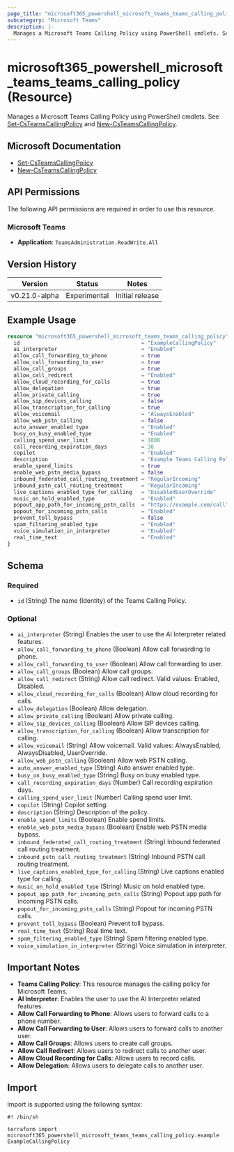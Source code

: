```yaml
---
page_title: "microsoft365_powershell_microsoft_teams_teams_calling_policy Resource - terraform-provider-microsoft365"
subcategory: "Microsoft Teams"
description: |-
  Manages a Microsoft Teams Calling Policy using PowerShell cmdlets. See Set-CsTeamsCallingPolicy https://learn.microsoft.com/en-us/powershell/module/teams/set-csteamscallingpolicy?view=teams-ps and New-CsTeamsCallingPolicy https://learn.microsoft.com/en-us/powershell/module/teams/new-csteamscallingpolicy?view=teams-ps.
---
```


# microsoft365_powershell_microsoft_teams_teams_calling_policy (Resource)

Manages a Microsoft Teams Calling Policy using PowerShell cmdlets. See [Set-CsTeamsCallingPolicy](https://learn.microsoft.com/en-us/powershell/module/teams/set-csteamscallingpolicy?view=teams-ps) and [New-CsTeamsCallingPolicy](https://learn.microsoft.com/en-us/powershell/module/teams/new-csteamscallingpolicy?view=teams-ps).

## Microsoft Documentation

- [Set-CsTeamsCallingPolicy](https://learn.microsoft.com/en-us/powershell/module/teams/set-csteamscallingpolicy?view=teams-ps)
- [New-CsTeamsCallingPolicy](https://learn.microsoft.com/en-us/powershell/module/teams/new-csteamscallingpolicy?view=teams-ps)

## API Permissions

The following API permissions are required in order to use this resource.

### Microsoft Teams

- **Application**: `TeamsAdministration.ReadWrite.All`

## Version History

| Version | Status | Notes |
|---------|--------|-------|
| v0.21.0-alpha | Experimental | Initial release |

## Example Usage

```terraform
resource "microsoft365_powershell_microsoft_teams_teams_calling_policy" "example" {
  id                                       = "ExampleCallingPolicy"
  ai_interpreter                           = "Enabled"
  allow_call_forwarding_to_phone           = true
  allow_call_forwarding_to_user            = true
  allow_call_groups                        = true
  allow_call_redirect                      = "Enabled"
  allow_cloud_recording_for_calls          = true
  allow_delegation                         = true
  allow_private_calling                    = true
  allow_sip_devices_calling                = false
  allow_transcription_for_calling          = true
  allow_voicemail                          = "AlwaysEnabled"
  allow_web_pstn_calling                   = false
  auto_answer_enabled_type                 = "Enabled"
  busy_on_busy_enabled_type                = "Enabled"
  calling_spend_user_limit                 = 1000
  call_recording_expiration_days           = 30
  copilot                                  = "Enabled"
  description                              = "Example Teams Calling Policy for demonstration."
  enable_spend_limits                      = true
  enable_web_pstn_media_bypass             = false
  inbound_federated_call_routing_treatment = "RegularIncoming"
  inbound_pstn_call_routing_treatment      = "RegularIncoming"
  live_captions_enabled_type_for_calling   = "DisabledUserOverride"
  music_on_hold_enabled_type               = "Enabled"
  popout_app_path_for_incoming_pstn_calls  = "https://example.com/call"
  popout_for_incoming_pstn_calls           = "Enabled"
  prevent_toll_bypass                      = false
  spam_filtering_enabled_type              = "Enabled"
  voice_simulation_in_interpreter          = "Enabled"
  real_time_text                           = "Enabled"
}
```

<!-- schema generated by tfplugindocs -->
## Schema

### Required

- `id` (String) The name (Identity) of the Teams Calling Policy.

### Optional

- `ai_interpreter` (String) Enables the user to use the AI Interpreter related features.
- `allow_call_forwarding_to_phone` (Boolean) Allow call forwarding to phone.
- `allow_call_forwarding_to_user` (Boolean) Allow call forwarding to user.
- `allow_call_groups` (Boolean) Allow call groups.
- `allow_call_redirect` (String) Allow call redirect. Valid values: Enabled, Disabled.
- `allow_cloud_recording_for_calls` (Boolean) Allow cloud recording for calls.
- `allow_delegation` (Boolean) Allow delegation.
- `allow_private_calling` (Boolean) Allow private calling.
- `allow_sip_devices_calling` (Boolean) Allow SIP devices calling.
- `allow_transcription_for_calling` (Boolean) Allow transcription for calling.
- `allow_voicemail` (String) Allow voicemail. Valid values: AlwaysEnabled, AlwaysDisabled, UserOverride.
- `allow_web_pstn_calling` (Boolean) Allow web PSTN calling.
- `auto_answer_enabled_type` (String) Auto answer enabled type.
- `busy_on_busy_enabled_type` (String) Busy on busy enabled type.
- `call_recording_expiration_days` (Number) Call recording expiration days.
- `calling_spend_user_limit` (Number) Calling spend user limit.
- `copilot` (String) Copilot setting.
- `description` (String) Description of the policy.
- `enable_spend_limits` (Boolean) Enable spend limits.
- `enable_web_pstn_media_bypass` (Boolean) Enable web PSTN media bypass.
- `inbound_federated_call_routing_treatment` (String) Inbound federated call routing treatment.
- `inbound_pstn_call_routing_treatment` (String) Inbound PSTN call routing treatment.
- `live_captions_enabled_type_for_calling` (String) Live captions enabled type for calling.
- `music_on_hold_enabled_type` (String) Music on hold enabled type.
- `popout_app_path_for_incoming_pstn_calls` (String) Popout app path for incoming PSTN calls.
- `popout_for_incoming_pstn_calls` (String) Popout for incoming PSTN calls.
- `prevent_toll_bypass` (Boolean) Prevent toll bypass.
- `real_time_text` (String) Real time text.
- `spam_filtering_enabled_type` (String) Spam filtering enabled type.
- `voice_simulation_in_interpreter` (String) Voice simulation in interpreter.

## Important Notes

- **Teams Calling Policy**: This resource manages the calling policy for Microsoft Teams.
- **AI Interpreter**: Enables the user to use the AI Interpreter related features.
- **Allow Call Forwarding to Phone**: Allows users to forward calls to a phone number.
- **Allow Call Forwarding to User**: Allows users to forward calls to another user.
- **Allow Call Groups**: Allows users to create call groups.
- **Allow Call Redirect**: Allows users to redirect calls to another user.
- **Allow Cloud Recording for Calls**: Allows users to record calls.
- **Allow Delegation**: Allows users to delegate calls to another user.

## Import

Import is supported using the following syntax:

```shell
#! /bin/sh

terraform import microsoft365_powershell_microsoft_teams_teams_calling_policy.example ExampleCallingPolicy
```

